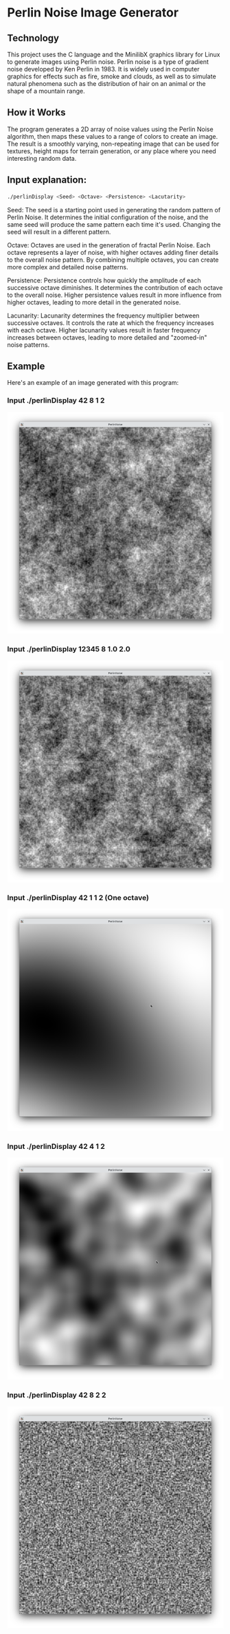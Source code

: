 # Perlin Noise Image Generator

## Technology
This project uses the C language and the MinilibX graphics library for Linux to generate images using Perlin noise. Perlin noise is a type of gradient noise developed by Ken Perlin in 1983. It is widely used in computer graphics for effects such as fire, smoke and clouds, as well as to simulate natural phenomena such as the distribution of hair on an animal or the shape of a mountain range.


## How it Works
The program generates a 2D array of noise values using the Perlin Noise algorithm, then maps these values to a range of colors to create an image. The result is a smoothly varying, non-repeating image that can be used for textures, height maps for terrain generation, or any place where you need interesting random data.



## Input explanation:
```bash 
./perlinDisplay <Seed> <Octave> <Persistence> <Lacutarity>
```

Seed: The seed is a starting point used in generating the random pattern of Perlin Noise.
It determines the initial configuration of the noise, and the same seed will produce the same pattern each time it's used.
Changing the seed will result in a different pattern.

Octave: Octaves are used in the generation of fractal Perlin Noise. Each octave represents a layer of noise,
with higher octaves adding finer details to the overall noise pattern. By combining multiple octaves,
you can create more complex and detailed noise patterns.

Persistence: Persistence controls how quickly the amplitude of each successive octave diminishes.
It determines the contribution of each octave to the overall noise.
Higher persistence values result in more influence from higher octaves, leading to more detail in the generated noise.

Lacunarity: Lacunarity determines the frequency multiplier between successive octaves.
It controls the rate at which the frequency increases with each octave.
Higher lacunarity values result in faster frequency increases between octaves, leading to more detailed and "zoomed-in" noise patterns.

## Example
Here's an example of an image generated with this program:

### Input ./perlinDisplay 42 8 1 2 
![Example1](screen/Noise_42_8_1_2.png)

### Input ./perlinDisplay 12345 8 1.0 2.0
![Example2](screen/Noise_12345_8_1_2.png)

### Input ./perlinDisplay 42 1 1 2 (One octave)
![Example3](screen/Noise_42_1_1_2.png)

### Input ./perlinDisplay 42 4 1 2 
![Example4](screen/Noise_42_4_1_2.png)

### Input ./perlinDisplay 42 8 2 2 
![Example5](screen/Noise_42_8_2_2.png)

